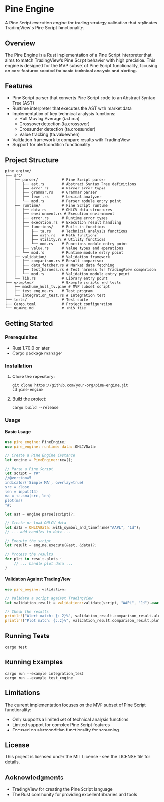 # Pine Engine

A Pine Script execution engine for trading strategy validation that replicates TradingView's Pine Script functionality.

## Overview

The Pine Engine is a Rust implementation of a Pine Script interpreter that aims to match TradingView's Pine Script behavior with high precision. This engine is designed for the MVP subset of Pine Script functionality, focusing on core features needed for basic technical analysis and alerting.

## Features

- Pine Script parser that converts Pine Script code to an Abstract Syntax Tree (AST)
- Runtime interpreter that executes the AST with market data
- Implementation of key technical analysis functions:
  - Hull Moving Average (ta.hma)
  - Crossover detection (ta.crossover)
  - Crossunder detection (ta.crossunder)
  - Value tracking (ta.valuewhen)
- Validation framework to compare results with TradingView
- Support for alertcondition functionality

## Project Structure

```
pine_engine/
├── src/
│   ├── parser/           # Pine Script parser
│   │   ├── ast.rs        # Abstract Syntax Tree definitions
│   │   ├── error.rs      # Parser error types
│   │   ├── grammar.rs    # Grammar parser
│   │   ├── lexer.rs      # Lexical analyzer
│   │   └── mod.rs        # Parser module entry point
│   ├── runtime/          # Pine Script runtime
│   │   ├── data.rs       # OHLCV data structures
│   │   ├── environment.rs # Execution environment
│   │   ├── error.rs      # Runtime error types
│   │   ├── execution.rs  # Execution result handling
│   │   ├── functions/    # Built-in functions
│   │   │   ├── ta.rs     # Technical analysis functions
│   │   │   ├── math.rs   # Math functions
│   │   │   ├── utility.rs # Utility functions
│   │   │   └── mod.rs    # Functions module entry point
│   │   ├── value.rs      # Value types and operations
│   │   └── mod.rs        # Runtime module entry point
│   ├── validation/       # Validation framework
│   │   ├── comparison.rs # Result comparison
│   │   ├── data_fetcher.rs # Market data fetching
│   │   ├── test_harness.rs # Test harness for TradingView comparison
│   │   └── mod.rs        # Validation module entry point
│   └── lib.rs            # Library entry point
├── examples/             # Example scripts and tests
│   ├── mashume_hull_tv.pine # MVP subset script
│   ├── test_engine.rs    # Test program
│   └── integration_test.rs # Integration test
├── tests/                # Test suite
├── Cargo.toml            # Project configuration
└── README.md             # This file
```

## Getting Started

### Prerequisites

- Rust 1.70.0 or later
- Cargo package manager

### Installation

1. Clone the repository:
   ```
   git clone https://github.com/your-org/pine-engine.git
   cd pine-engine
   ```

2. Build the project:
   ```
   cargo build --release
   ```

### Usage

#### Basic Usage

```rust
use pine_engine::PineEngine;
use pine_engine::runtime::data::OHLCVData;

// Create a Pine Engine instance
let engine = PineEngine::new();

// Parse a Pine Script
let script = r#"
//@version=5
indicator('Simple MA', overlay=true)
src = close
len = input(14)
ma = ta.sma(src, len)
plot(ma)
"#;

let ast = engine.parse(script)?;

// Create or load OHLCV data
let data = OHLCVData::with_symbol_and_timeframe("AAPL", "1d");
// ... add candles to data ...

// Execute the script
let result = engine.execute(&ast, &data)?;

// Process the results
for plot in result.plots {
    // ... handle plot data ...
}
```

#### Validation Against TradingView

```rust
use pine_engine::validation;

// Validate a script against TradingView
let validation_result = validation::validate(script, "AAPL", "1d").await?;

// Check the results
println!("Alert match: {:.2}%", validation_result.comparison_result.alert_match_percentage);
println!("Plot match: {:.2}%", validation_result.comparison_result.plot_match_percentage);
```

## Running Tests

```
cargo test
```

## Running Examples

```
cargo run --example integration_test
cargo run --example test_engine
```

## Limitations

The current implementation focuses on the MVP subset of Pine Script functionality:
- Only supports a limited set of technical analysis functions
- Limited support for complex Pine Script features
- Focused on alertcondition functionality for screening

## License

This project is licensed under the MIT License - see the LICENSE file for details.

## Acknowledgments

- TradingView for creating the Pine Script language
- The Rust community for providing excellent libraries and tools
